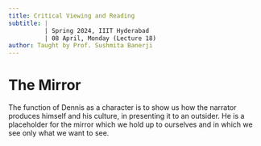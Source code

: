 ```yaml
---
title: Critical Viewing and Reading
subtitle: |
          | Spring 2024, IIIT Hyderabad
          | 08 April, Monday (Lecture 18)
author: Taught by Prof. Sushmita Banerji
---
```


# The Mirror
The function of Dennis as a character is to show us how the narrator produces himself and his culture, in presenting it to an outsider. He is a placeholder for the mirror which we hold up to ourselves and in which we see only what we want to see.